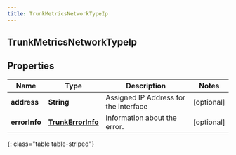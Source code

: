 ```yaml
---
title: TrunkMetricsNetworkTypeIp
---
```

## TrunkMetricsNetworkTypeIp


## Properties

| Name | Type | Description | Notes |
| ------------ | ------------- | ------------- | ------------- |
| **address** | **String** | Assigned IP Address for the interface |  [optional] |
| **errorInfo** | [**TrunkErrorInfo**](TrunkErrorInfo.html) | Information about the error. |  [optional] |
{: class="table table-striped"}



